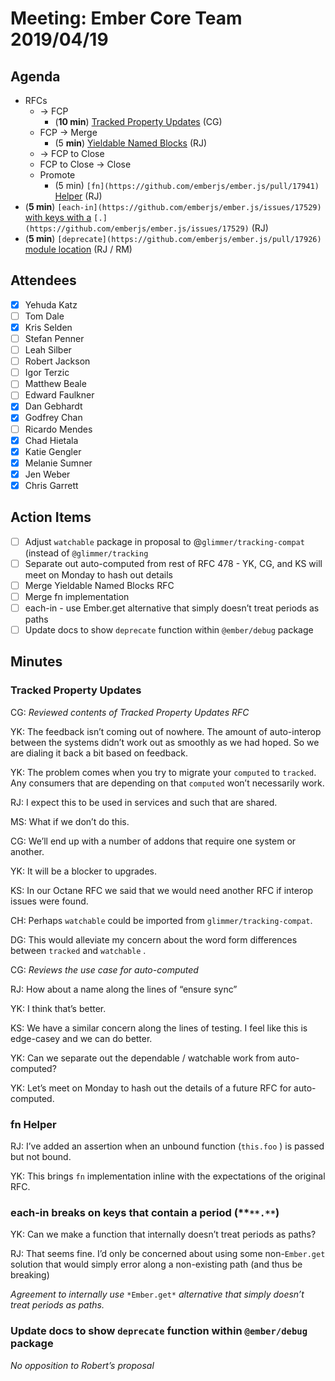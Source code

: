 # Meeting: Ember Core Team 2019/04/19

## Agenda
    
- RFCs
    - → FCP
        - (**10 min**) [Tracked Property Updates](https://github.com/emberjs/rfcs/pull/478) (CG)
    - FCP → Merge
        - (5 **min**) [Yieldable Named Blocks](https://github.com/emberjs/rfcs/pull/460) (RJ)
    - → FCP to Close
    - FCP to Close → Close
    - Promote
        - (5 min) `[fn](https://github.com/emberjs/ember.js/pull/17941)` [Helper](https://github.com/emberjs/ember.js/pull/17941) (RJ)
- (**5 min**) `[each-in](https://github.com/emberjs/ember.js/issues/17529)` [with keys with a](https://github.com/emberjs/ember.js/issues/17529) `[.](https://github.com/emberjs/ember.js/issues/17529)` (RJ)
- (**5 min**) `[deprecate](https://github.com/emberjs/ember.js/pull/17926)` [module location](https://github.com/emberjs/ember.js/pull/17926) (RJ / RM)

## Attendees

- [x] Yehuda Katz
- [ ] Tom Dale
- [x] Kris Selden
- [ ] Stefan Penner
- [ ] Leah Silber
- [ ] Robert Jackson
- [ ] Igor Terzic
- [ ] Matthew Beale
- [ ] Edward Faulkner
- [x] Dan Gebhardt
- [x] Godfrey Chan
- [ ] Ricardo Mendes
- [x] Chad Hietala
- [x] Katie Gengler
- [x] Melanie Sumner
- [x] Jen Weber
- [x] Chris Garrett

## Action Items

- [ ] Adjust `watchable` package in proposal to @`glimmer/tracking-compat` (instead of `@glimmer/tracking`
- [ ] Separate out auto-computed from rest of RFC 478 - YK, CG, and KS will meet on Monday to hash out details
- [ ] Merge Yieldable Named Blocks RFC
- [ ] Merge fn implementation
- [ ] each-in - use Ember.get alternative that simply doesn’t treat periods as paths
- [ ] Update docs to show `deprecate` function within `@ember/debug` package

## Minutes

### Tracked Property Updates

CG: *Reviewed contents of Tracked Property Updates RFC*

YK: The feedback isn’t coming out of nowhere. The amount of auto-interop between the systems didn’t work out as smoothly as we had hoped. So we are dialing it back a bit based on feedback.

YK: The problem comes when you try to migrate your `computed` to `tracked`. Any consumers that are depending on that `computed` won’t necessarily work.

RJ: I expect this to be used in services and such that are shared.

MS: What if we don’t do this.

CG: We’ll end up with a number of addons that require one system or another.

YK: It will be a blocker to upgrades.

KS: In our Octane RFC we said that we would need another RFC if interop issues were found.

CH: Perhaps `watchable` could be imported from `glimmer/tracking-compat`.

DG: This would alleviate my concern about the word form differences between `tracked` and `watchable` .

CG: *Reviews the use case for auto-computed*

RJ: How about a name along the lines of “ensure sync”

YK: I think that’s better.

KS: We have a similar concern along the lines of testing. I feel like this is edge-casey and we can do better.

YK: Can we separate out the dependable / watchable work from auto-computed?

YK: Let’s meet on Monday to hash out the details of a future RFC for auto-computed.

### fn Helper

RJ: I’ve added an assertion when an unbound function (`this.foo` ) is passed but not bound.

YK: This brings `fn` implementation inline with the expectations of the original RFC.

### each-in breaks on keys that contain a period (**`**.**`)

YK: Can we make a function that internally doesn’t treat periods as paths?

RJ: That seems fine. I’d only be concerned about using some non-`Ember.get` solution that would simply error along a non-existing path (and thus be breaking)

*Agreement to internally use* `*Ember.get*` *alternative that simply doesn’t treat periods as paths.*

### Update docs to show `deprecate` function within `@ember/debug` package

*No opposition to Robert’s proposal*
